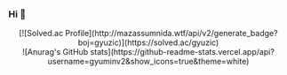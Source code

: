 ### Hi 🤔

<div align=center>[![Solved.ac Profile](http://mazassumnida.wtf/api/v2/generate_badge?boj=gyuzic)](https://solved.ac/gyuzic)<br/></div>

<div align=center>![Anurag's GitHub stats](https://github-readme-stats.vercel.app/api?username=gyuminv2&show_icons=true&theme=white)</div>



<!--
**gyuminv2/gyuminv2** is a ✨ _special_ ✨ repository because its `README.md` (this file) appears on your GitHub profile.

Here are some ideas to get you started:

- 🔭 I’m currently working on ...
- 🌱 I’m currently learning ...
- 👯 I’m looking to collaborate on ...
- 🤔 I’m looking for help with ...
- 💬 Ask me about ...
- 📫 How to reach me: ...
- 😄 Pronouns: ...
- ⚡ Fun fact: ...
-->

